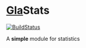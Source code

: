 # [Gla](https://www.gla.ac.uk/)Stats

[![BuildStatus](https://travis-ci.org/Matusf/glastats.svg?branch=master)](https://travis-ci.org/Matusf/glastats)

A **simple** module for statistics
